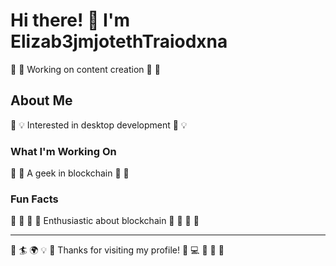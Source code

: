 # Hi there! 👋 I'm Elizab3jmjotethTraiodxna

🏓 🎱 Working on content creation 🏓 🎱

## About Me
🎯 💡 Interested in desktop development 🎯 💡

### What I'm Working On
🎳 🎤 A geek in blockchain 🎳 🎤

### Fun Facts
🏏 🏒 🏓 🎳 Enthusiastic about blockchain 🏏 🏒 🏓 🎳

---
🌈 🏄 🌍 💡 🏏 Thanks for visiting my profile! 🏏 💻 🥊 🎵 🚣
